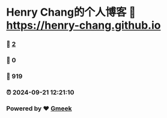 # Henry Chang的个人博客 :link: https://henry-chang.github.io 
### :page_facing_up: [2](https://henry-chang.github.io/tag.html) 
### :speech_balloon: 0 
### :hibiscus: 919 
### :alarm_clock: 2024-09-21 12:21:10 
### Powered by :heart: [Gmeek](https://github.com/Meekdai/Gmeek)
